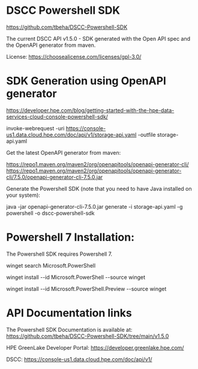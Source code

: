 # DSCC Powershell SDK 

https://github.com/tbeha/DSCC-Powershell-SDK

The current DSCC API v1.5.0 - SDK generated with the Open API spec and the OpenAPI generator from maven. 

License: 
https://choosealicense.com/licenses/gpl-3.0/

# SDK Generation using OpenAPI generator
  
https://developer.hpe.com/blog/getting-started-with-the-hpe-data-services-cloud-console-powershell-sdk/

  invoke-webrequest -uri  https://console-us1.data.cloud.hpe.com/doc/api/v1/storage-api.yaml -outfile storage-api.yaml

Get the latest OpenAPI generator from maven:

https://repo1.maven.org/maven2/org/openapitools/openapi-generator-cli/
https://repo1.maven.org/maven2/org/openapitools/openapi-generator-cli/7.5.0/openapi-generator-cli-7.5.0.jar

Generate the Powershell SDK (note that you need to have Java installed on your system):

  java -jar openapi-generator-cli-7.5.0.jar generate -i storage-api.yaml -g powershell -o dscc-powershell-sdk

# Powershell 7 Installation:
The Powershell SDK requires Powershell 7.

winget search Microsoft.PowerShell 

winget install --id Microsoft.PowerShell --source winget

winget install --id Microsoft.PowerShell.Preview --source winget

# API Documentation links

The Powershell SDK Documentation is available at: https://github.com/tbeha/DSCC-Powershell-SDK/tree/main/v1.5.0

HPE GreenLake Developer Portal:  https://developer.greenlake.hpe.com/

DSCC: https://console-us1.data.cloud.hpe.com/doc/api/v1/
